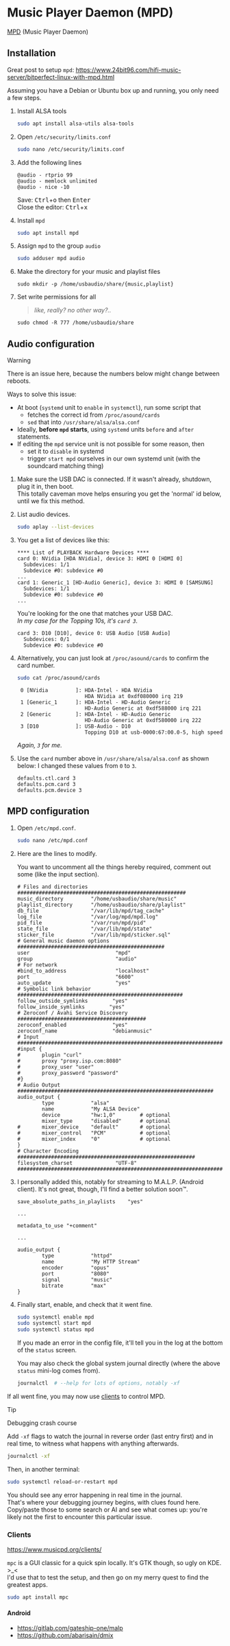 # Music Player Daemon (MPD)

[MPD](https://www.musicpd.org/) (Music Player Daemon)






## Installation

Great post to setup `mpd`: https://www.24bit96.com/hifi-music-server/bitperfect-linux-with-mpd.html

Assuming you have a Debian or Ubuntu box up and running, you only need a few steps.

1. Install ALSA tools

    ```sh
    sudo apt install alsa-utils alsa-tools 
    ```

1. Open `/etc/security/limits.conf`

    ```sh
    sudo nano /etc/security/limits.conf
    ```

1. Add the following lines

    ```
    @audio - rtprio 99
    @audio - memlock unlimited
    @audio - nice -10
    ```

    Save: <kbd>Ctrl</kbd>+<kbd>o</kbd> then <kbd>Enter</kbd>  
    Close the editor: <kbd>Ctrl</kbd>+<kbd>x</kbd>  

1. Install `mpd`

    ```sh
    sudo apt install mpd
    ```

1. Assign `mpd` to the group `audio`

    ```sh
    sudo adduser mpd audio
    ```

1. Make the directory for your music and playlist files

    ```
    sudo mkdir -p /home/usbaudio/share/{music,playlist}
    ```

1. Set write permissions for all

    >*like, really? no other way?..*

    ```
    sudo chmod -R 777 /home/usbaudio/share
    ```


## Audio configuration

>[!Warning]
> There is an issue here, because the numbers below might change between reboots.  
> 
>
> Ways to solve this issue:
> - At boot (`systemd` unit to `enable` in `systemctl`), run some script that 
>     - fetches the correct id from `/proc/asound/cards`
>     - `sed` that into `/usr/share/alsa/alsa.conf`
> - Ideally, **before `mpd` starts**, using `systemd` units `before` and `after` statements.  
> - If editing the `mpd` service unit is not possible for some reason, then 
>     - set it to `disable` in systemd
>     - trigger `start mpd` ourselves in our own systemd unit (with the soundcard matching thing)

1. Make sure the USB DAC is connected. If it wasn't already, shutdown, plug it in, then boot.  
This totally caveman move helps ensuring you get the 'normal' id below, until we fix this method.

1. List audio devices.

    ```sh
    sudo aplay --list-devices
    ```

1. You get a list of devices like this:

    ```
    **** List of PLAYBACK Hardware Devices ****
    card 0: NVidia [HDA NVidia], device 3: HDMI 0 [HDMI 0]
      Subdevices: 1/1
      Subdevice #0: subdevice #0
    ...
    card 1: Generic_1 [HD-Audio Generic], device 3: HDMI 0 [SAMSUNG]
      Subdevices: 1/1
      Subdevice #0: subdevice #0
    ...
    ```

    You're looking for the one that matches your USB DAC.  
    *In my case for the Topping 10s, it's `card 3`.*

    ```
    card 3: D10 [D10], device 0: USB Audio [USB Audio]
      Subdevices: 0/1
      Subdevice #0: subdevice #0
    ```

1. Alternatively, you can just look at `/proc/asound/cards` to confirm the card number.  

    ```sh
    sudo cat /proc/asound/cards
    ```

    ```
     0 [NVidia         ]: HDA-Intel - HDA NVidia
                          HDA NVidia at 0xdf080000 irq 219
     1 [Generic_1      ]: HDA-Intel - HD-Audio Generic
                          HD-Audio Generic at 0xdf588000 irq 221
     2 [Generic        ]: HDA-Intel - HD-Audio Generic
                          HD-Audio Generic at 0xdf580000 irq 222
     3 [D10            ]: USB-Audio - D10
                          Topping D10 at usb-0000:67:00.0-5, high speed
    ```

    *Again, `3` for me.*

1. Use the `card` number above in `/usr/share/alsa/alsa.conf` as shown below: I changed these values from `0` to `3`.

    ```
    defaults.ctl.card 3
    defaults.pcm.card 3
    defaults.pcm.device 3
    ```


## MPD configuration

1. Open `/etc/mpd.conf`.

    ```sh
    sudo nano /etc/mpd.conf
    ```

1. Here are the lines to modify. 

    You want to uncomment all the things hereby required, comment out some (like the input section).

    ```
    # Files and directories #######################################################
    music_directory         "/home/usbaudio/share/music"
    playlist_directory      "/home/usbaudio/share/playlist"
    db_file                 "/var/lib/mpd/tag_cache"
    log_file                "/var/log/mpd/mpd.log"
    pid_file                "/var/run/mpd/pid"
    state_file              "/var/lib/mpd/state"
    sticker_file            "/var/lib/mpd/sticker.sql"
    # General music daemon options ################################################
    user                            "mpd"
    group                          	"audio"
    # For network
    #bind_to_address                "localhost"
    port                            "6600"
    auto_update     				"yes"
    # Symbolic link behavior ######################################################
    follow_outside_symlinks        "yes"
    follow_inside_symlinks        "yes"
    # Zeroconf / Avahi Service Discovery ##########################################
    zeroconf_enabled               "yes"
    zeroconf_name                  "debianmusic"
    # Input #######################################################################
    #input {
    #       plugin "curl"
    #       proxy "proxy.isp.com:8080"
    #       proxy_user "user"
    #       proxy_password "password"
    #}
    # Audio Output ################################################################
    audio_output {
            type            "alsa"
            name            "My ALSA Device"
            device          "hw:1,0"        # optional
            mixer_type      "disabled"      # optional
    #       mixer_device    "default"       # optional
    #       mixer_control   "PCM"           # optional
    #       mixer_index     "0"             # optional
    }
    # Character Encoding ##########################################################
    filesystem_charset              "UTF-8"
    ###############################################################################
    ```

1. I personally added this, notably for streaming to M.A.L.P. (Android client). It's not great, though, I'll find a better solution soon™.

    ```
    save_absolute_paths_in_playlists    "yes"

    ...

    metadata_to_use "+comment"

    ...

    audio_output {
            type            "httpd"
            name            "My HTTP Stream"
            encoder         "opus"
            port            "8080"
            signal          "music"
            bitrate         "max"
    }

    ```

1. Finally start, enable, and check that it went fine.

    ```sh
    sudo systemctl enable mpd
    sudo systemctl start mpd
    sudo systemctl status mpd
    ```

    If you made an error in the config file, it'll tell you in the log at the bottom of the `status` screen.

    You may also check the global system journal directly (where the above `status` mini-log comes from). 

    ```sh
    journalctl  # --help for lots of options, notably -xf
    ```

If all went fine, you may now use [clients](#clients) to control MPD.

> [!Tip]
> Debugging crash course
>
> Add `-xf` flags to watch the journal in reverse order (last entry first) and in real time, to witness what happens with anything afterwards.
> 
> ```sh
> journalctl -xf
> ```
> 
> Then, in another terminal:
> 
> ```sh
> sudo systemctl reload-or-restart mpd
> ```
> 
> You should see any error happening in real time in the journal.  
> That's where your debugging journey begins, with clues found here. Copy/paste those to some search or AI and see what comes up: you're likely not the first to encounter this particular issue.





### Clients

https://www.musicpd.org/clients/

`mpc` is a GUI classic for a quick spin locally. It's GTK though, so ugly on KDE. \>\_\<  
I'd use that to test the setup, and then go on my merry quest to find the greatest apps.

```sh
sudo apt install mpc
```




#### Android

- https://gitlab.com/gateship-one/malp
- https://github.com/abarisain/dmix



